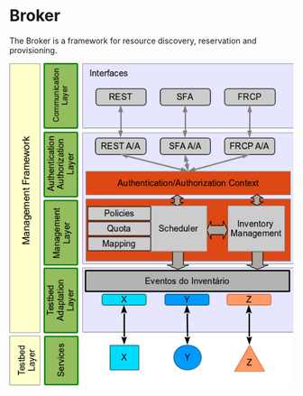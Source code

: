 Broker
======

The Broker is a framework for resource discovery, reservation and provisioning. 

<div style="text-align:center">
    <img src="images/broker-architecture.png" alt="Broker's Architecture"/>
</div>